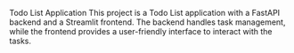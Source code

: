 Todo List Application
This project is a Todo List application with a FastAPI backend and a Streamlit frontend. The backend handles task management, while the frontend provides a user-friendly interface to interact with the tasks.
